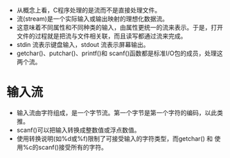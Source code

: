 - 从概念上看，C程序处理的是流而不是直接处理文件。
- 流(stream)是一个实际输入或输出映射的理想化数据流。
- 这意味着不同属性和不同种类的输入，由属性更统一的流来表示。于是，打开文件的过程就是把流与文件相关联，而且读写都通过流来完成。
- stdin 流表示键盘输入，stdout 流表示屏幕输出。
- getchar()、putchar()、printf()和 scanf()函数都是标准I/O包的成员，处理这两个流。

# 输入流

- 输入流由字符组成，是一个字节流。第一个字节是第一个字符的编码，以此类推。
- scanf()可以把输入转换成整数值或浮点数值。
- 使用转换说明(如%d或%f)限制了可接受输入的字符类型，而getchar() 和 使用%c的scanf()接受所有的字符。